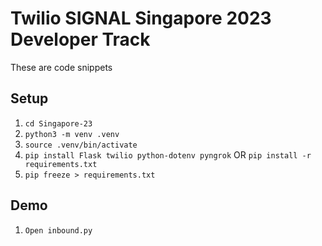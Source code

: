 # Twilio SIGNAL Singapore 2023 Developer Track

These are code snippets 

## Setup

1. `cd Singapore-23`
2. `python3 -m venv .venv`
3. `source .venv/bin/activate`
4. `pip install Flask twilio python-dotenv pyngrok`
    OR
    `pip install -r requirements.txt`
5. `pip freeze > requirements.txt`

## Demo

1. `Open inbound.py`